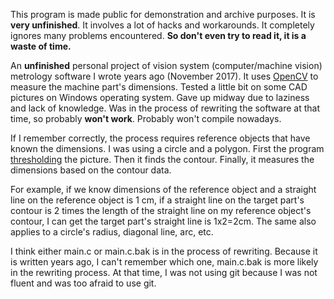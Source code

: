 This program is made public for demonstration and archive purposes. It is **very unfinished**. It involves a lot of hacks and workarounds. It completely ignores many problems encountered. **So don't even try to read it, it is a waste of time.**

An **unfinished** personal project of vision system (computer/machine vision) metrology software I wrote years ago (November 2017). It uses [OpenCV](https://github.com/opencv/opencv) to measure the machine part's dimensions. Tested a little bit on some CAD pictures on Windows operating system. Gave up midway due to laziness and lack of knowledge. Was in the process of rewriting the software at that time, so probably **won't work**. Probably won't compile nowadays.

If I remember correctly, the process requires reference objects that have known the dimensions. I was using a circle and a polygon. First the program [thresholding](https://en.wikipedia.org/wiki/Thresholding_(image_processing)) the picture. Then it finds the contour. Finally, it measures the dimensions based on the contour data.

For example, if we know dimensions of the reference object and a straight line on the reference object is 1 cm, if a straight line on the target part's contour is 2 times the length of the straight line on my reference object's contour, I can get the target part's straight line is 1x2=2cm. The same also applies to a circle's radius, diagonal line, arc, etc.

I think either main.c or main.c.bak is in the process of rewriting. Because it is written years ago, I can't remember which one, main.c.bak is more likely in the rewriting process. At that time, I was not using git because I was not fluent and was too afraid to use git.
